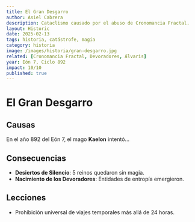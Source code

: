 ```yaml
---
title: El Gran Desgarro
author: Asiel Cabrera
description: Cataclismo causado por el abuso de Cronomancia Fractal.
layout: Historic
date: 2025-02-13
tags: historia, catástrofe, magia
category: historia
image: /images/historia/gran-desgarro.jpg
related: [Cronomancia Fractal, Devoradores, Ælvaris]
year: Eón 7, Ciclo 892
impact: 10/10
published: true
---
```


# El Gran Desgarro
## **Causas**
En el año 892 del Eón 7, el mago **Kaelon** intentó...

## **Consecuencias**
- **Desiertos de Silencio**: 5 reinos quedaron sin magia.
- **Nacimiento de los Devoradores**: Entidades de entropía emergieron.

## **Lecciones**
- Prohibición universal de viajes temporales más allá de 24 horas.  
